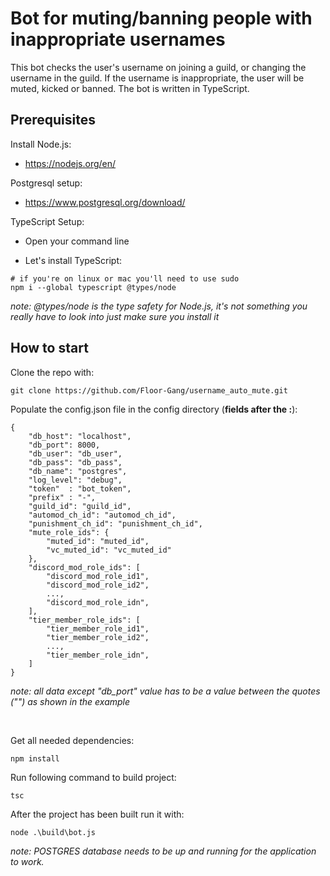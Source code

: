 # Bot for muting/banning people with inappropriate usernames

This bot checks the user's username on joining a guild, or changing the username
in the guild. If the username is inappropriate, the user will be muted, kicked
or banned.
The bot is written in TypeScript.

## Prerequisites

Install Node.js:
* https://nodejs.org/en/

Postgresql setup:
* https://www.postgresql.org/download/

TypeScript Setup:
 * Open your command line

 * Let's install TypeScript:
```
# if you're on linux or mac you'll need to use sudo
npm i --global typescript @types/node
```

*note: @types/node is the type safety for Node.js, it's not something you really have to look into just make sure you install it*

## How to start
Clone the repo with:

```
git clone https://github.com/Floor-Gang/username_auto_mute.git
```

Populate the config.json file in the config directory (**fields after the :**):

```
{
    "db_host": "localhost",
    "db_port": 8000,
    "db_user": "db_user",
    "db_pass": "db_pass",
    "db_name": "postgres",
    "log_level": "debug",
    "token"  : "bot_token",
    "prefix" : "-",
    "guild_id": "guild_id",
    "automod_ch_id": "automod_ch_id",
    "punishment_ch_id": "punishment_ch_id",
    "mute_role_ids": {
        "muted_id": "muted_id",
        "vc_muted_id": "vc_muted_id"
    },
    "discord_mod_role_ids": [
        "discord_mod_role_id1",
        "discord_mod_role_id2",
        ...,
        "discord_mod_role_idn",
    ],
    "tier_member_role_ids": [
        "tier_member_role_id1",
        "tier_member_role_id2",
        ...,
        "tier_member_role_idn",
    ]
}
```

*note: all data except "db_port" value has to be a value between the quotes ("") as shown in the example*

<br/>

Get all needed dependencies:
```
npm install
```

Run following command to build project:

```
tsc
```

After the project has been built run it with:

```
node .\build\bot.js
```

*note: POSTGRES database needs to be up and running for the application to work.*
